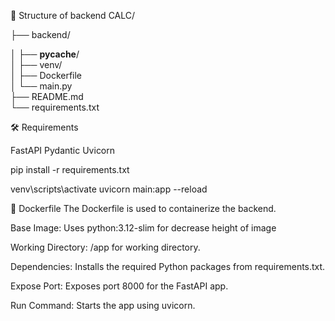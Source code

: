 📁 Structure of backend
CALC/

├── backend/

│   ├── __pycache__/          
│   ├── venv/                 
│   ├── Dockerfile       
│   └── main.py         
├── README.md           
└── requirements.txt


🛠️ Requirements

FastAPI
Pydantic
Uvicorn

pip install -r requirements.txt



venv\scripts\activate
uvicorn main:app --reload



🐳 Dockerfile 
The Dockerfile is used to containerize the backend. 

Base Image: Uses python:3.12-slim for decrease height of image 

Working Directory: /app for working directory.

Dependencies: Installs the required Python packages from requirements.txt.

Expose Port: Exposes port 8000 for the FastAPI app.

Run Command: Starts the app using uvicorn.


